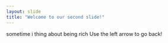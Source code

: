 ```yaml
---
layout: slide
title: "Welcome to our second slide!"
---
```

sometime i thing about being rich
Use the left arrow to go back!

